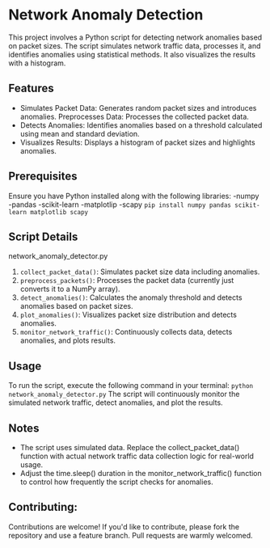 # Network Anomaly Detection
This project involves a Python script for detecting network anomalies based on packet sizes. The script simulates network traffic data, processes it, and identifies anomalies using statistical methods. It also visualizes the results with a histogram.

## Features
- Simulates Packet Data: Generates random packet sizes and introduces anomalies.
Preprocesses Data: Processes the collected packet data.
- Detects Anomalies: Identifies anomalies based on a threshold calculated using mean and standard deviation.
- Visualizes Results: Displays a histogram of packet sizes and highlights anomalies.
## Prerequisites
Ensure you have Python installed along with the following libraries:
-numpy
-pandas
-scikit-learn
-matplotlip
-scapy
`pip install numpy pandas scikit-learn matplotlib scapy`

## Script Details
network_anomaly_detector.py
1. `collect_packet_data()`: Simulates packet size data including anomalies.
2. `preprocess_packets()`: Processes the packet data (currently just converts it to a NumPy array).
3. `detect_anomalies()`: Calculates the anomaly threshold and detects anomalies based on packet sizes.
4. `plot_anomalies()`: Visualizes packet size distribution and detects anomalies.
5. `monitor_network_traffic()`: Continuously collects data, detects anomalies, and plots results.

## Usage
To run the script, execute the following command in your terminal:
`python network_anomaly_detector.py`
The script will continuously monitor the simulated network traffic, detect anomalies, and plot the results.

## Notes
- The script uses simulated data. Replace the collect_packet_data() function with actual network traffic data collection logic for real-world usage.
- Adjust the time.sleep() duration in the monitor_network_traffic() function to control how frequently the script checks for anomalies.
## Contributing:
Contributions are welcome! If you'd like to contribute, please fork the repository and use a feature branch. Pull requests are warmly welcomed.
